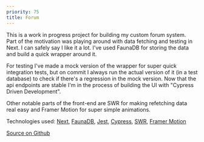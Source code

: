 ```yaml
---
priority: 75
title: Forum
---
```


This is a work in progress project for building my custom forum system.
Part of the motivation was playing around with data fetching and testing in Next.
I can safely say I like it a lot. I've used FaunaDB for storing the data and build a quick wrapper around it.

For testing I've made a mock version of the wrapper for super quick integration tests, but on commit I always run the actual version of it (in a test database) to check if there's a regression in the mock version. Now that the api endpoints are stable I'm in the process of building the UI with "Cypress Driven Development".

Other notable parts of the front-end are SWR for making refetching data real easy and Framer Motion for super simple animations.

Technologies used:
[Next](https://nextjs.org/),
[FaunaDB](https://fauna.com/),
[Jest](https://jestjs.io/),
[Cypress](https://www.cypress.io/),
[SWR](https://swr.now.sh/),
[Framer Motion](https://www.framer.com/motion/)

[Source on Github](https://github.com/dromedar-design/forum)
